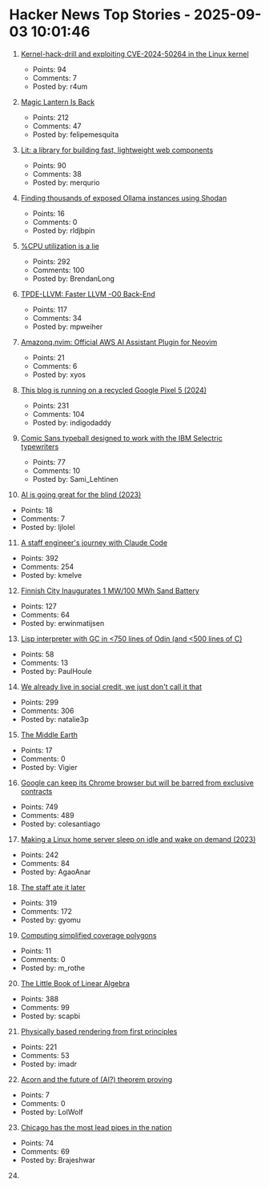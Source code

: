 # Hacker News Top Stories - 2025-09-03 10:01:46

1. [Kernel-hack-drill and exploiting CVE-2024-50264 in the Linux kernel](https://a13xp0p0v.github.io/2025/09/02/kernel-hack-drill-and-CVE-2024-50264.html)
   - Points: 94
   - Comments: 7
   - Posted by: r4um

2. [Magic Lantern Is Back](https://www.magiclantern.fm/forum/index.php?topic=27315.0)
   - Points: 212
   - Comments: 47
   - Posted by: felipemesquita

3. [Lit: a library for building fast, lightweight web components](https://lit.dev)
   - Points: 90
   - Comments: 38
   - Posted by: merqurio

4. [Finding thousands of exposed Ollama instances using Shodan](https://blogs.cisco.com/security/detecting-exposed-llm-servers-shodan-case-study-on-ollama)
   - Points: 16
   - Comments: 0
   - Posted by: rldjbpin

5. [%CPU utilization is a lie](https://www.brendanlong.com/cpu-utilization-is-a-lie.html)
   - Points: 292
   - Comments: 100
   - Posted by: BrendanLong

6. [TPDE-LLVM: Faster LLVM -O0 Back-End](https://discourse.llvm.org/t/tpde-llvm-10-20x-faster-llvm-o0-back-end/86664)
   - Points: 117
   - Comments: 34
   - Posted by: mpweiher

7. [Amazonq.nvim: Official AWS AI Assistant Plugin for Neovim](https://github.com/awslabs/amazonq.nvim)
   - Points: 21
   - Comments: 6
   - Posted by: xyos

8. [This blog is running on a recycled Google Pixel 5 (2024)](https://blog.ctms.me/posts/2024-08-29-running-this-blog-on-a-pixel-5/)
   - Points: 231
   - Comments: 104
   - Posted by: indigodaddy

9. [Comic Sans typeball designed to work with the IBM Selectric typewriters](https://www.printables.com/model/441233-comic-sans-typeball-for-the-ibm-selectric-typewrit)
   - Points: 77
   - Comments: 10
   - Posted by: Sami_Lehtinen

10. [AI is going great for the blind (2023)](https://robertkingett.com/posts/6230/)
   - Points: 18
   - Comments: 7
   - Posted by: ljlolel

11. [A staff engineer's journey with Claude Code](https://www.sanity.io/blog/first-attempt-will-be-95-garbage)
   - Points: 392
   - Comments: 254
   - Posted by: kmelve

12. [Finnish City Inaugurates 1 MW/100 MWh Sand Battery](https://cleantechnica.com/2025/08/30/finnish-city-inaugurates-1-mw-100-mwh-sand-battery/)
   - Points: 127
   - Comments: 64
   - Posted by: erwinmatijsen

13. [Lisp interpreter with GC in <750 lines of Odin (and <500 lines of C)](https://github.com/krig/LISP)
   - Points: 58
   - Comments: 13
   - Posted by: PaulHoule

14. [We already live in social credit, we just don't call it that](https://www.thenexus.media/your-phone-already-has-social-credit-we-just-lie-about-it/)
   - Points: 299
   - Comments: 306
   - Posted by: natalie3p

15. [The Middle Earth](https://www.historytoday.com/archive/out-margins/real-middle-earth)
   - Points: 17
   - Comments: 0
   - Posted by: Vigier

16. [Google can keep its Chrome browser but will be barred from exclusive contracts](https://www.cnbc.com/2025/09/02/google-antitrust-search-ruling.html)
   - Points: 749
   - Comments: 489
   - Posted by: colesantiago

17. [Making a Linux home server sleep on idle and wake on demand (2023)](https://dgross.ca/blog/linux-home-server-auto-sleep)
   - Points: 242
   - Comments: 84
   - Posted by: AgaoAnar

18. [The staff ate it later](https://en.wikipedia.org/wiki/The_staff_ate_it_later)
   - Points: 319
   - Comments: 172
   - Posted by: gyomu

19. [Computing simplified coverage polygons](https://www.volkerkrause.eu/2025/08/30/simplified-coverage-polygons.html)
   - Points: 11
   - Comments: 0
   - Posted by: m_rothe

20. [The Little Book of Linear Algebra](https://github.com/the-litte-book-of/linear-algebra)
   - Points: 388
   - Comments: 99
   - Posted by: scapbi

21. [Physically based rendering from first principles](https://imadr.me/pbr/)
   - Points: 221
   - Comments: 53
   - Posted by: imadr

22. [Acorn and the future of (AI?) theorem proving](https://lmao.bearblog.dev/acorn-ai-proving/)
   - Points: 7
   - Comments: 0
   - Posted by: LolWolf

23. [Chicago has the most lead pipes in the nation](https://grist.org/accountability/chicago-lead-pipe-replacement-map-health/)
   - Points: 74
   - Comments: 69
   - Posted by: Brajeshwar

24. [<template>: The Content Template element](https://developer.mozilla.org/en-US/docs/Web/HTML/Reference/Elements/template)
   - Points: 197
   - Comments: 65
   - Posted by: palmfacehn

25. [Introduction to Ada: a project-based exploration with rosettas](https://blog.adacore.com/introduction-to-ada-a-project-based-exploration-with-rosettas)
   - Points: 178
   - Comments: 44
   - Posted by: jaypatelani

26. [Static sites enable a good time travel experience](https://hamatti.org/posts/static-sites-enable-a-good-time-travel-experience/)
   - Points: 175
   - Comments: 40
   - Posted by: speckx

27. ['World Models,' an old idea in AI, mount a comeback](https://www.quantamagazine.org/world-models-an-old-idea-in-ai-mount-a-comeback-20250902/)
   - Points: 178
   - Comments: 66
   - Posted by: warrenm

28. [Take something you don’t like and try to like it](https://dynomight.net/liking/)
   - Points: 226
   - Comments: 176
   - Posted by: surprisetalk

29. [Zig Software Foundation 2025 Financial Report and Fundraiser](https://ziglang.org/news/2025-financials/)
   - Points: 118
   - Comments: 40
   - Posted by: smlavine

30. [Launch HN: Datafruit (YC S25) – AI for DevOps](undefined)
   - Points: 62
   - Comments: 39
   - Posted by: nickpapciak

